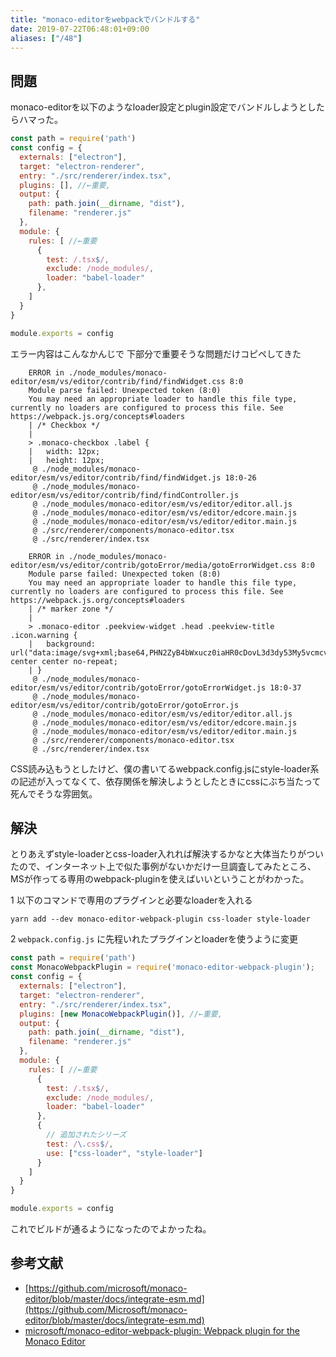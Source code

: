 ```yaml
---
title: "monaco-editorをwebpackでバンドルする"
date: 2019-07-22T06:48:01+09:00
aliases: ["/48"]
---
```



## 問題

monaco-editorを以下のようなloader設定とplugin設定でバンドルしようとしたらハマった。

```javascript
const path = require('path')
const config = {
  externals: ["electron"],
  target: "electron-renderer",
  entry: "./src/renderer/index.tsx",
  plugins: [], //←重要,
  output: {
    path: path.join(__dirname, "dist"),
    filename: "renderer.js"
  },
  module: {
    rules: [ //←重要
      {
        test: /.tsx$/,
        exclude: /node_modules/,
        loader: "babel-loader"
      },
    ]
  }
}

module.exports = config
```

エラー内容はこんなかんじで 下部分で重要そうな問題だけコピペしてきた

```
    ERROR in ./node_modules/monaco-editor/esm/vs/editor/contrib/find/findWidget.css 8:0
    Module parse failed: Unexpected token (8:0)
    You may need an appropriate loader to handle this file type, currently no loaders are configured to process this file. See https://webpack.js.org/concepts#loaders
    | /* Checkbox */
    |
    > .monaco-checkbox .label {
    |   width: 12px;
    |   height: 12px;
     @ ./node_modules/monaco-editor/esm/vs/editor/contrib/find/findWidget.js 18:0-26
     @ ./node_modules/monaco-editor/esm/vs/editor/contrib/find/findController.js
     @ ./node_modules/monaco-editor/esm/vs/editor/editor.all.js
     @ ./node_modules/monaco-editor/esm/vs/editor/edcore.main.js
     @ ./node_modules/monaco-editor/esm/vs/editor/editor.main.js
     @ ./src/renderer/components/monaco-editor.tsx
     @ ./src/renderer/index.tsx

    ERROR in ./node_modules/monaco-editor/esm/vs/editor/contrib/gotoError/media/gotoErrorWidget.css 8:0
    Module parse failed: Unexpected token (8:0)
    You may need an appropriate loader to handle this file type, currently no loaders are configured to process this file. See https://webpack.js.org/concepts#loaders
    | /* marker zone */
    |
    > .monaco-editor .peekview-widget .head .peekview-title .icon.warning {
    |   background: url("data:image/svg+xml;base64,PHN2ZyB4bWxucz0iaHR0cDovL3d3dy53My5vcmcvMjAwMC9zdmciIHZpZXdCb3g9IjAgMCAxNiAxNiIgZW5hYmxlLWJhY2tncm91bmQ9Im5ldyAwIDAgMTYgMTYiIGhlaWdodD0iMTYiIHdpZHRoPSIxNiI+PHBhdGggZmlsbD0iI0Y2RjZGNiIgZD0iTTcuNSAyTDIgMTJsMiAyaDlsMi0yTDkuNSAyeiIvPjxwYXRoIGQ9Ik05IDNIOGwtNC41IDkgMSAxaDhsMS0xTDkgM3ptMCA5SDh2LTFoMXYxem0wLTJIOFY2aDF2NHoiIGZpbGw9IiNmYzAiLz48cGF0aCBkPSJNOSAxMEg4VjZoMXY0em0wIDFIOHYxaDF2LTF6Ii8+PC9zdmc+") center center no-repeat;
    | }
     @ ./node_modules/monaco-editor/esm/vs/editor/contrib/gotoError/gotoErrorWidget.js 18:0-37
     @ ./node_modules/monaco-editor/esm/vs/editor/contrib/gotoError/gotoError.js
     @ ./node_modules/monaco-editor/esm/vs/editor/editor.all.js
     @ ./node_modules/monaco-editor/esm/vs/editor/edcore.main.js
     @ ./node_modules/monaco-editor/esm/vs/editor/editor.main.js
     @ ./src/renderer/components/monaco-editor.tsx
     @ ./src/renderer/index.tsx
```

CSS読み込もうとしたけど、僕の書いてるwebpack.config.jsにstyle-loader系の記述が入ってなくて、依存関係を解決しようとしたときにcssにぶち当たって死んでそうな雰囲気。

## 解決

とりあえずstyle-loaderとcss-loader入れれば解決するかなと大体当たりがついたので、インターネット上で似た事例がないかだけ一旦調査してみたところ、MSが作ってる専用のwebpack-pluginを使えばいいということがわかった。

1 以下のコマンドで専用のプラグインと必要なloaderを入れる

```
yarn add --dev monaco-editor-webpack-plugin css-loader style-loader
```

2 `webpack.config.js` に先程いれたプラグインとloaderを使うように変更

```javascript
const path = require('path')
const MonacoWebpackPlugin = require('monaco-editor-webpack-plugin');
const config = {
  externals: ["electron"],
  target: "electron-renderer",
  entry: "./src/renderer/index.tsx",
  plugins: [new MonacoWebpackPlugin()], //←重要,
  output: {
    path: path.join(__dirname, "dist"),
    filename: "renderer.js"
  },
  module: {
    rules: [ //←重要
      {
        test: /.tsx$/,
        exclude: /node_modules/,
        loader: "babel-loader"
      },
      {
        // 追加されたシリーズ
        test: /\.css$/,
        use: ["css-loader", "style-loader"]
      }
    ]
  }
}

module.exports = config
```

これでビルドが通るようになったのでよかったね。

## 参考文献

- [https://github.com/microsoft/monaco-editor/blob/master/docs/integrate-esm.md](https://github.com/Microsoft/monaco-editor/blob/master/docs/integrate-esm.md)
- [microsoft/monaco-editor-webpack-plugin: Webpack plugin for the Monaco Editor](https://github.com/microsoft/monaco-editor-webpack-plugin)
